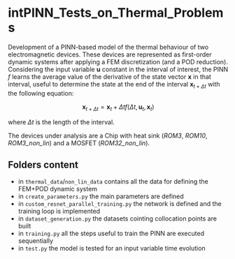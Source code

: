 # intPINN_Tests_on_Thermal_Problems
Development of a PINN-based model of the thermal behaviour of two electromagnetic devices. These devices are represented as first-order dynamic systems after applying a FEM discretization (and a POD reduction). Considering the input variable $\mathbf{u}$ constant in the interval of interest, the PINN $f$ learns the average value of the derivative of the state vector $\mathbf{x}$ in that interval, useful to determine the state at the end of the interval $\mathbf{x}_{t+\Delta t}$ with the following equation:

$$\mathbf{x}_{t+\Delta t} = \mathbf{x}_t+\Delta tf(\Delta t, \mathbf{u}_t, \mathbf{x}_t)$$

where $\Delta t$ is the length of the interval.

The devices under analysis are a Chip with heat sink (*ROM3*, *ROM10*, *ROM3_non_lin*) and a MOSFET (*ROM32_non_lin*).

## Folders content
* in `thermal_data`/`non_lin_data` contains all the data for defining the FEM+POD dynamic system
* in `create_parameters.py` the main parameters are defined
* in `custom_resnet_parallel_training.py` the network is defined and the training loop is implemented
* in `dataset_generation.py` the datasets cointing collocation points are built
* in `training.py` all the steps useful to train the PINN are executed sequentially
* in `test.py` the model is tested for an input variable time evolution
